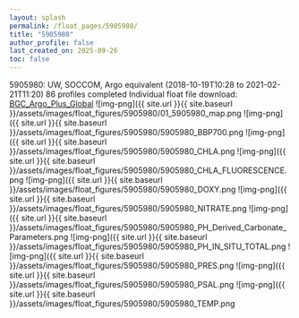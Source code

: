 ```yaml
---
layout: splash
permalink: /float_pages/5905980/
title: "5905980"
author_profile: false
last_created_on: 2025-09-26
toc: false
---
```

 
5905980: UW, SOCCOM, Argo equivalent (2018-10-19T10:28 to 2021-02-21T11:20)
86 profiles completed
Individual float file download: [BGC_Argo_Plus_Global](https://ftp.soest.hawaii.edu/bgc_argo_plus/Individual_Floats/outliers_removed/5905980_Sprof_processed.nc)
![img-png]({{ site.url }}{{ site.baseurl }}/assets/images/float_figures/5905980/01_5905980_map.png
![img-png]({{ site.url }}{{ site.baseurl }}/assets/images/float_figures/5905980/5905980_BBP700.png
![img-png]({{ site.url }}{{ site.baseurl }}/assets/images/float_figures/5905980/5905980_CHLA.png
![img-png]({{ site.url }}{{ site.baseurl }}/assets/images/float_figures/5905980/5905980_CHLA_FLUORESCENCE.png
![img-png]({{ site.url }}{{ site.baseurl }}/assets/images/float_figures/5905980/5905980_DOXY.png
![img-png]({{ site.url }}{{ site.baseurl }}/assets/images/float_figures/5905980/5905980_NITRATE.png
![img-png]({{ site.url }}{{ site.baseurl }}/assets/images/float_figures/5905980/5905980_PH_Derived_Carbonate_Parameters.png
![img-png]({{ site.url }}{{ site.baseurl }}/assets/images/float_figures/5905980/5905980_PH_IN_SITU_TOTAL.png
![img-png]({{ site.url }}{{ site.baseurl }}/assets/images/float_figures/5905980/5905980_PRES.png
![img-png]({{ site.url }}{{ site.baseurl }}/assets/images/float_figures/5905980/5905980_PSAL.png
![img-png]({{ site.url }}{{ site.baseurl }}/assets/images/float_figures/5905980/5905980_TEMP.png
